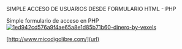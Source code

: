 SIMPLE ACCESO DE USUARIOS DESDE FORMULARIO HTML - PHP

Simple formulario de acceso en PHP
[
![1ed942cd576a9f4ae65a8e1d85b71b60-dinero-by-vexels](https://user-images.githubusercontent.com/32250454/48289473-99d7e100-e43d-11e8-8f7b-c964fa710150.png)
](url)

[http://www.micodigolibre.com/](url)
